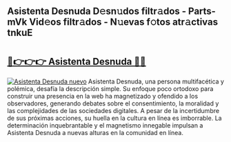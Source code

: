 ## Asistenta Desnuda D𝚎sn𝚞dos filtr𝚊dos - Parts-mVk Vid𝚎os filtr𝚊dos - N𝚞evas f𝚘tos atr𝚊ctivas tnkuE

# <h2><a href="http://mb1tnsq.tromn.icu/?c=Asistenta+Desnuda">🔗👉👉👉 Asistenta Desnuda 🔗🔗</a></h2>

[![Asistenta Desnuda nuevo](https://i.imgur.com/pEAQMta.gif)](http://mb1tnsq.tromn.icu/?c=Asistenta+Desnuda)
Asistenta Desnuda, una persona multifacética y polémica, desafía la descripción simple. Su enfoque poco ortodoxo para construir una presencia en la web ha magnetizado y ofendido a los observadores, generando debates sobre el consentimiento, la moralidad y las complejidades de las sociedades digitales. A pesar de la incertidumbre de sus próximas acciones, su huella en la cultura en línea es imborrable. La determinación inquebrantable y el magnetismo innegable impulsan a Asistenta Desnuda a nuevas alturas en la comunidad en línea.
